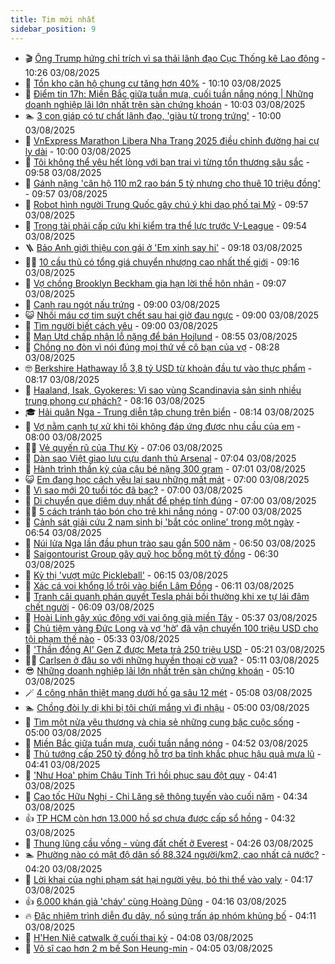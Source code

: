 ```yaml
---
title: Tim mới nhất
sidebar_position: 9
---
```


<!-- vnexpress-tin-moi-nhat:START -->
- 🎬 [Ông Trump hứng chỉ trích vì sa thải lãnh đạo Cục Thống kê Lao động](https://vnexpress.net/ong-trump-hung-chi-trich-vi-sa-thai-lanh-dao-cuc-thong-ke-lao-dong-4922194.html) - 10:26 03/08/2025
- 🐎 [Tồn kho căn hộ chung cư tăng hơn 40%](https://vnexpress.net/ton-kho-can-ho-chung-cu-tang-hon-40-4920185.html) - 10:10 03/08/2025
- 🦍 [Điểm tin 17h: Miền Bắc giữa tuần mưa, cuối tuần nắng nóng | Những doanh nghiệp lãi lớn nhất trên sàn chứng khoán](https://vnexpress.net/diem-tin-17h-mien-bac-giua-tuan-mua-cuoi-tuan-nang-nong-nhung-doanh-nghiep-lai-lon-nhat-tren-san-chung-khoan-4922191.html) - 10:03 03/08/2025
- 🏊 [3 con giáp có tư chất lãnh đạo, &#39;giàu từ trong trứng&#39;](https://vnexpress.net/van-may-12-con-giap-con-giap-may-man-hom-nay-ngay-3-8-3-con-giap-co-tu-chat-lanh-dao-giau-tu-trong-trung-4921728.html) - 10:00 03/08/2025
- 🎊 [VnExpress Marathon Libera Nha Trang 2025 điều chỉnh đường hai cự ly dài](https://vnexpress.net/vnexpress-marathon-libera-nha-trang-2025-dieu-chinh-duong-hai-cu-ly-dai-4922047.html) - 10:00 03/08/2025
- 🎃 [Tôi không thể yêu hết lòng với bạn trai vì từng tổn thương sâu sắc](https://vnexpress.net/toi-khong-the-yeu-het-long-voi-ban-trai-vi-tung-ton-thuong-sau-sac-4920867.html) - 09:58 03/08/2025
- 🧰 [Gánh nặng &#39;căn hộ 110 m2 rao bán 5 tỷ nhưng cho thuê 10 triệu đồng&#39;](https://vnexpress.net/ganh-nang-can-ho-110-m2-rao-ban-5-ty-nhung-cho-thue-10-trieu-dong-4922154.html) - 09:57 03/08/2025
- 🔭 [Robot hình người Trung Quốc gây chú ý khi dạo phố tại Mỹ](https://vnexpress.net/robot-hinh-nguoi-trung-quoc-gay-chu-y-khi-dao-pho-tai-my-4922142.html) - 09:57 03/08/2025
- 🫶 [Trọng tài phải cấp cứu khi kiểm tra thể lực trước V-League](https://vnexpress.net/trong-tai-phai-cap-cuu-khi-kiem-tra-the-luc-truoc-v-league-4922186.html) - 09:54 03/08/2025
- 🪜 [Bảo Anh giới thiệu con gái ở &#39;Em xinh say hi&#39;](https://vnexpress.net/bao-anh-gioi-thieu-con-gai-o-em-xinh-say-hi-4922141.html) - 09:18 03/08/2025
- 👨‍🏫 [10 cầu thủ có tổng giá chuyển nhượng cao nhất thế giới](https://vnexpress.net/10-cau-thu-co-tong-gia-chuyen-nhuong-cao-nhat-the-gioi-4920648.html) - 09:16 03/08/2025
- 🎊 [Vợ chồng Brooklyn Beckham gia hạn lời thề hôn nhân](https://vnexpress.net/vo-chong-brooklyn-beckham-gia-han-loi-the-hon-nhan-4922166.html) - 09:07 03/08/2025
- 🎊 [Canh rau ngót nấu trứng](https://vnexpress.net/canh-rau-ngot-nau-trung-4922134.html) - 09:00 03/08/2025
- 😺 [Nhồi máu cơ tim suýt chết sau hai giờ đau ngực](https://vnexpress.net/nhoi-mau-co-tim-suyt-chet-sau-hai-gio-dau-nguc-4922104.html) - 09:00 03/08/2025
- 🐘 [Tìm người biết cách yêu](https://vnexpress.net/tim-nguoi-biet-cach-yeu-4921494.html) - 09:00 03/08/2025
- 🌁 [Man Utd chấp nhận lỗ nặng để bán Hojlund](https://vnexpress.net/man-utd-chap-nhan-lo-nang-de-ban-hojlund-4922169.html) - 08:55 03/08/2025
- 🐲 [Chồng no đòn vì nói đúng mọi thứ về cô bạn của vợ](https://vnexpress.net/thu-gian-video-hai-chong-no-don-vi-noi-dung-moi-thu-ve-co-ban-cua-vo-4921685.html) - 08:28 03/08/2025
- 🤓 [Berkshire Hathaway lỗ 3,8 tỷ USD từ khoản đầu tư vào thực phẩm](https://vnexpress.net/berkshire-hathaway-lo-3-8-ty-usd-tu-khoan-dau-tu-vao-thuc-pham-4922148.html) - 08:17 03/08/2025
- 💪 [Haaland, Isak, Gyokeres: Vì sao vùng Scandinavia sản sinh nhiều trung phong cự phách?](https://vnexpress.net/haaland-isak-gyokeres-vi-sao-vung-scandinavia-san-sinh-nhieu-trung-phong-cu-phach-4909234.html) - 08:16 03/08/2025
- 🎓 [Hải quân Nga - Trung diễn tập chung trên biển](https://vnexpress.net/hai-quan-nga-trung-dien-tap-chung-tren-bien-4922158.html) - 08:14 03/08/2025
- 🫣 [Vợ nằm cạnh tự xử khi tôi không đáp ứng được nhu cầu của em](https://vnexpress.net/cach-ham-nong-tinh-cam-vo-chong-vo-nam-canh-tu-xu-khi-toi-khong-dap-ung-duoc-nhu-cau-cua-em-4922068.html) - 08:00 03/08/2025
- 🧑‍💻 [Vẻ quyến rũ của Thư Kỳ](https://vnexpress.net/ve-quyen-ru-cua-thu-ky-4922145.html) - 07:06 03/08/2025
- 🐲 [Dàn sao Việt giao lưu cựu danh thủ Arsenal](https://vnexpress.net/dan-sao-viet-giao-luu-cuu-danh-thu-arsenal-4922132.html) - 07:04 03/08/2025
- 🌝 [Hành trình thần kỳ của cậu bé nặng 300 gram](https://vnexpress.net/hanh-trinh-than-ky-cua-cau-be-nang-300-gram-4922124.html) - 07:01 03/08/2025
- 😺 [Em đang học cách yêu lại sau những mất mát](https://vnexpress.net/em-dang-hoc-cach-yeu-lai-sau-nhung-mat-mat-4921495.html) - 07:00 03/08/2025
- 🐎 [Vì sao mới 20 tuổi tóc đã bạc?](https://vnexpress.net/vi-sao-moi-20-tuoi-toc-da-bac-4921073.html) - 07:00 03/08/2025
- 🎡 [Di chuyển que diêm duy nhất để phép tính đúng](https://vnexpress.net/cau-do-que-diem-di-chuyen-que-diem-di-chuyen-que-diem-duy-nhat-de-phep-tinh-dung-4920298.html) - 07:00 03/08/2025
- 👨‍🏫 [5 cách tránh táo bón cho trẻ khi nắng nóng](https://vnexpress.net/5-cach-tranh-tao-bon-cho-tre-khi-nang-nong-4922030.html) - 07:00 03/08/2025
- 🦆 [Cảnh sát giải cứu 2 nam sinh bị &#39;bắt cóc online&#39; trong một ngày](https://vnexpress.net/canh-sat-giai-cuu-2-nam-sinh-bi-bat-coc-online-trong-mot-ngay-4922149.html) - 06:54 03/08/2025
- 🚦 [Núi lửa Nga lần đầu phun trào sau gần 500 năm](https://vnexpress.net/nui-lua-nga-lan-dau-phun-trao-sau-gan-500-nam-4922138.html) - 06:50 03/08/2025
- 💫 [Saigontourist Group gây quỹ học bổng một tỷ đồng](https://vnexpress.net/saigontourist-group-gay-quy-hoc-bong-mot-ty-dong-4922152.html) - 06:30 03/08/2025
- 🎉 [Kỳ thị &#39;vượt mức Pickleball&#39;](https://vnexpress.net/pickleball-la-gi-chi-phi-choi-pickleball-vuot-muc-pickleball-4922150.html) - 06:15 03/08/2025
- 🌋 [Xác cá voi khổng lồ trôi vào biển Lâm Đồng](https://vnexpress.net/xac-ca-voi-khong-lo-troi-vao-bien-lam-dong-4922143.html) - 06:11 03/08/2025
- 🤖 [Tranh cãi quanh phán quyết Tesla phải bồi thường khi xe tự lái đâm chết người](https://vnexpress.net/tranh-cai-quanh-phan-quyet-tesla-phai-boi-thuong-khi-xe-tu-lai-dam-chet-nguoi-4922140.html) - 06:09 03/08/2025
- 🦏 [Hoài Linh gây xúc động với vai ông già miền Tây](https://vnexpress.net/hoai-linh-gay-xuc-dong-voi-vai-ong-gia-mien-tay-4922088.html) - 05:37 03/08/2025
- 🦩 [Chủ tiệm vàng Đức Long và vợ &#39;hờ&#39; đã vận chuyển 100 triệu USD cho tội phạm thế nào](https://vnexpress.net/chu-tiem-vang-duc-long-va-vo-ho-da-van-chuyen-100-trieu-usd-cho-toi-pham-the-nao-4922085.html) - 05:33 03/08/2025
- 👺 [&#39;Thần đồng AI&#39; Gen Z được Meta trả 250 triệu USD](https://vnexpress.net/than-dong-ai-gen-z-duoc-meta-tra-250-trieu-usd-4922002.html) - 05:21 03/08/2025
- 🧑‍🏫 [Carlsen ở đâu so với những huyền thoại cờ vua?](https://vnexpress.net/carlsen-o-dau-so-voi-nhung-huyen-thoai-co-vua-4922119.html) - 05:11 03/08/2025
- 😎 [Những doanh nghiệp lãi lớn nhất trên sàn chứng khoán](https://vnexpress.net/nhung-doanh-nghiep-lai-lon-nhat-tren-san-chung-khoan-4921744.html) - 05:10 03/08/2025
- 🪄 [4 công nhân thiệt mạng dưới hố ga sâu 12 mét](https://vnexpress.net/4-cong-nhan-thiet-mang-duoi-ho-ga-sau-12-met-4922136.html) - 05:08 03/08/2025
- 🏊 [Chồng đòi ly dị khi bị tôi chửi mắng vì đi nhậu](https://vnexpress.net/chong-doi-ly-di-khi-bi-toi-chui-mang-vi-di-nhau-4922091.html) - 05:00 03/08/2025
- 💃 [Tìm một nửa yêu thương và chia sẻ những cung bậc cuộc sống](https://vnexpress.net/tim-mot-nua-yeu-thuong-va-chia-se-nhung-cung-bac-cuoc-song-4921496.html) - 05:00 03/08/2025
- 🦆 [Miền Bắc giữa tuần mưa, cuối tuần nắng nóng](https://vnexpress.net/mien-bac-giua-tuan-mua-cuoi-tuan-nang-nong-4922117.html) - 04:52 03/08/2025
- 🎊 [Thủ tướng cấp 250 tỷ đồng hỗ trợ ba tỉnh khắc phục hậu quả mưa lũ](https://vnexpress.net/thu-tuong-cap-250-ty-dong-ho-tro-ba-tinh-khac-phuc-hau-qua-mua-lu-4922131.html) - 04:41 03/08/2025
- 👺 [&#39;Như Hoa&#39; phim Châu Tinh Trì hồi phục sau đột quỵ](https://vnexpress.net/nhu-hoa-phim-chau-tinh-tri-hoi-phuc-sau-dot-quy-4922121.html) - 04:41 03/08/2025
- 🎡 [Cao tốc Hữu Nghị - Chi Lăng sẽ thông tuyến vào cuối năm](https://vnexpress.net/cao-toc-huu-nghi-chi-lang-se-thong-tuyen-vao-cuoi-nam-4922098.html) - 04:34 03/08/2025
- 👍 [TP HCM còn hơn 13.000 hồ sơ chưa được cấp sổ hồng](https://vnexpress.net/tp-hcm-con-hon-13-000-ho-so-chua-duoc-cap-so-hong-4922126.html) - 04:32 03/08/2025
- 🐎 [Thung lũng cầu vồng - vùng đất chết ở Everest](https://vnexpress.net/thung-lung-cau-vong-vung-dat-chet-o-everest-4921608.html) - 04:26 03/08/2025
- 🏊 [Phường nào có mật độ dân số 88.324 người/km2, cao nhất cả nước?](https://vnexpress.net/crossword-giai-o-chu-o-chu-cau-do-dia-danh-doan-ten-tinh-thanh-tra-cuu-tinh-thanh-sap-nhap-phuong-nao-co-mat-do-dan-so-88-324-nguoi-km2-cao-nhat-ca-nuoc-4922026.html) - 04:20 03/08/2025
- 🦩 [Lời khai của nghi phạm sát hại người yêu, bỏ thi thể vào valy](https://vnexpress.net/loi-khai-cua-nghi-pham-sat-hai-nguoi-yeu-bo-thi-the-vao-valy-4922125.html) - 04:17 03/08/2025
- 👍 [6.000 khán giả &#39;cháy&#39; cùng Hoàng Dũng](https://vnexpress.net/6-000-khan-gia-chay-cung-hoang-dung-4922111.html) - 04:16 03/08/2025
- 🔥 [Đặc nhiệm trình diễn đu dây, nổ súng trấn áp nhóm khủng bố](https://vnexpress.net/dac-nhiem-trinh-dien-du-day-no-sung-tran-ap-nhom-khung-bo-4922073.html) - 04:11 03/08/2025
- 💄 [H&#39;Hen Niê catwalk ở cuối thai kỳ](https://vnexpress.net/h-hen-nie-catwalk-o-cuoi-thai-ky-4922102.html) - 04:08 03/08/2025
- 🤡 [Võ sĩ cao hơn 2 m bế Son Heung-min](https://vnexpress.net/vo-si-cao-hon-2-m-be-son-heung-min-4922120.html) - 04:05 03/08/2025<!-- vnexpress-tin-moi-nhat:END -->
